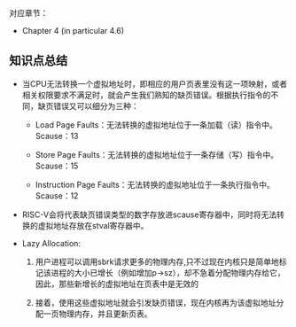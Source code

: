 对应章节：
- Chapter 4 (in particular 4.6)

## 知识点总结

- 当CPU无法转换一个虚拟地址时，即相应的用户页表里没有这一项映射，或者相关权限要求不满足时，就会产生我们熟知的缺页错误。根据执行指令的不同，缺页错误又可以细分为三种：
    
    - Load Page Faults：无法转换的虚拟地址位于一条加载（读）指令中。Scause：13

    - Store Page Faults：无法转换的虚拟地址位于一条存储（写）指令中。Scause：15

    - Instruction Page Faults：无法转换的虚拟地址位于一条执行指令中。Scause：12

- RISC-V会将代表缺页错误类型的数字存放进scause寄存器中，同时将无法转换的虚拟地址存放在stval寄存器中。

- Lazy Allocation: 

    1. 用户进程可以调用sbrk请求更多的物理内存,只不过现在内核只是简单地标记该进程的大小已增长（例如增加p->sz），却不急着分配物理内存给它，因此，那些新增长的虚拟地址在页表中是无效的

    2. 接着，使用这些虚拟地址就会引发缺页错误，现在内核再为该虚拟地址分配一页物理内存，并且更新页表。